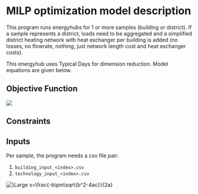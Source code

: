 # MILP optimization model description
This program runs energyhubs for 1 or more samples (building or district). If a sample represents a district, loads need to be aggregated and a simplified district heating network with heat exchanger per building is added (no losses, no flowrate, nothing, just network length cost and heat exchanger costs).

This energyhub uses Typical Days for dimension reduction. Model equations are given below.

## Objective Function
<img src="https://latex.codecogs.com/svg.latex?\min_xf(x)">

## Constraints

## Inputs
Per sample, the program needs a csv file pair:
1. `building_input_<index>.csv`
2. `technology_input_<index>.csv`

<img src="https://latex.codecogs.com/svg.latex?\Large&space;x=\frac{-b\pm\sqrt{b^2-4ac}}{2a}" title="\Large x=\frac{-b\pm\sqrt{b^2-4ac}}{2a}" />
